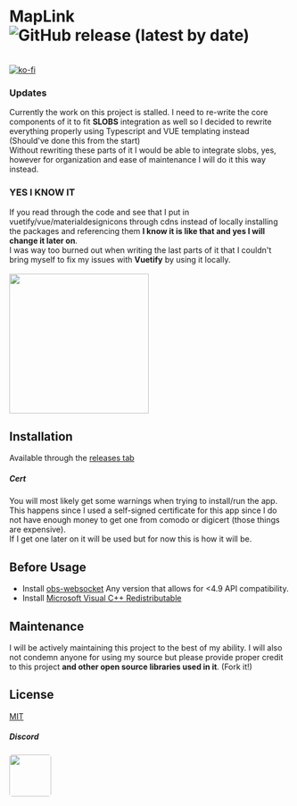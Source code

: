 # MapLink ![GitHub release (latest by date)](https://img.shields.io/github/downloads/lucthesloth/maplinkv2/latest/total)
<br>[![ko-fi](https://ko-fi.com/img/githubbutton_sm.svg)](https://ko-fi.com/B0B4ANQGE)

### Updates
Currently the work on this project is stalled. I need to re-write the core components of it to fit <strong>SLOBS</strong> integration as well so I decided to rewrite everything properly using Typescript and VUE templating instead (Should've done this from the start)
<br>Without rewriting these parts of it I would be able to integrate slobs, yes, however for organization and ease of maintenance I will do it this way instead.
### YES I KNOW IT
If you read through the code and see that I put in vuetify/vue/materialdesignicons through cdns instead of locally installing the packages and referencing them **I know it is like that and yes I will change it later on**.<br> I was way too burned out when writing the last parts of it that I couldn't bring myself to fix my issues with **Vuetify** by using it locally.
<br><br><img src="https://cdn.ko-fi.com/cdn/useruploads/png_76833faf-9dbc-432d-a2c0-5be567ceedbd.png" height="250px" width="auto" />
## Installation

Available through the [releases tab](https://github.com/lucthesloth/maplinkv2/releases)

##### Cert
You will most likely get some warnings when trying to install/run the app. This happens since I used a self-signed certificate for this app since I do not have enough money to get one from comodo or digicert (those things are expensive).
<br>If I get one later on it will be used but for now this is how it will be.

## Before Usage

- Install [obs-websocket](https://github.com/obsproject/obs-websocket/releases) Any version that allows for <4.9 API compatibility.
- Install [Microsoft Visual C++ Redistributable ](https://aka.ms/vs/17/release/vc_redist.x86.exe)
## Maintenance
I will be actively maintaining this project to the best of my ability.
I will also not condemn anyone for using my source but please provide proper credit to this project **and other open source libraries used in it**. (Fork it!)

## License
[MIT](https://choosealicense.com/licenses/mit/)


##### Discord
[<img src="https://discordapp.com/api/guilds/532027411156566036/widget.png?style=banner2" height="75px" width="auto" style="border-radius: 5px;"/>](https://discord.gg/DXR9gVdeKr)
